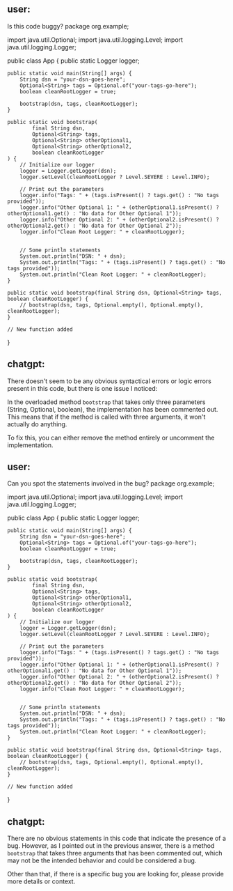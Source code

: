 

## user: 

Is this code buggy?
package org.example;

import java.util.Optional;
import java.util.logging.Level;
import java.util.logging.Logger;

public class App
{
    public static Logger logger;

    public static void main(String[] args) {
        String dsn = "your-dsn-goes-here";
        Optional<String> tags = Optional.of("your-tags-go-here");
        boolean cleanRootLogger = true;

        bootstrap(dsn, tags, cleanRootLogger);
    }

    public static void bootstrap(
            final String dsn,
            Optional<String> tags,
            Optional<String> otherOptional1,
            Optional<String> otherOptional2,
            boolean cleanRootLogger
    ) {
        // Initialize our logger
        logger = Logger.getLogger(dsn);
        logger.setLevel(cleanRootLogger ? Level.SEVERE : Level.INFO);

        // Print out the parameters
        logger.info("Tags: " + (tags.isPresent() ? tags.get() : "No tags provided"));
        logger.info("Other Optional 1: " + (otherOptional1.isPresent() ? otherOptional1.get() : "No data for Other Optional 1"));
        logger.info("Other Optional 2: " + (otherOptional2.isPresent() ? otherOptional2.get() : "No data for Other Optional 2"));
        logger.info("Clean Root Logger: " + cleanRootLogger);


        // Some println statements
        System.out.println("DSN: " + dsn);
        System.out.println("Tags: " + (tags.isPresent() ? tags.get() : "No tags provided"));
        System.out.println("Clean Root Logger: " + cleanRootLogger);
    }

    public static void bootstrap(final String dsn, Optional<String> tags, boolean cleanRootLogger) {
        // bootstrap(dsn, tags, Optional.empty(), Optional.empty(), cleanRootLogger);
    }

    // New function added
}


## chatgpt: 

There doesn't seem to be any obvious syntactical errors or logic errors present in this code, but there is one issue I noticed:

In the overloaded method `bootstrap` that takes only three parameters (String, Optional<String>, boolean), the implementation has been commented out. This means that if the method is called with three arguments, it won't actually do anything. 

To fix this, you can either remove the method entirely or uncomment the implementation.

## user: 

Can you spot the statements involved in the bug?
package org.example;

import java.util.Optional;
import java.util.logging.Level;
import java.util.logging.Logger;

public class App
{
    public static Logger logger;

    public static void main(String[] args) {
        String dsn = "your-dsn-goes-here";
        Optional<String> tags = Optional.of("your-tags-go-here");
        boolean cleanRootLogger = true;

        bootstrap(dsn, tags, cleanRootLogger);
    }

    public static void bootstrap(
            final String dsn,
            Optional<String> tags,
            Optional<String> otherOptional1,
            Optional<String> otherOptional2,
            boolean cleanRootLogger
    ) {
        // Initialize our logger
        logger = Logger.getLogger(dsn);
        logger.setLevel(cleanRootLogger ? Level.SEVERE : Level.INFO);

        // Print out the parameters
        logger.info("Tags: " + (tags.isPresent() ? tags.get() : "No tags provided"));
        logger.info("Other Optional 1: " + (otherOptional1.isPresent() ? otherOptional1.get() : "No data for Other Optional 1"));
        logger.info("Other Optional 2: " + (otherOptional2.isPresent() ? otherOptional2.get() : "No data for Other Optional 2"));
        logger.info("Clean Root Logger: " + cleanRootLogger);


        // Some println statements
        System.out.println("DSN: " + dsn);
        System.out.println("Tags: " + (tags.isPresent() ? tags.get() : "No tags provided"));
        System.out.println("Clean Root Logger: " + cleanRootLogger);
    }

    public static void bootstrap(final String dsn, Optional<String> tags, boolean cleanRootLogger) {
        // bootstrap(dsn, tags, Optional.empty(), Optional.empty(), cleanRootLogger);
    }

    // New function added
}


## chatgpt: 

There are no obvious statements in this code that indicate the presence of a bug. However, as I pointed out in the previous answer, there is a method `bootstrap` that takes three arguments that has been commented out, which may not be the intended behavior and could be considered a bug. 

Other than that, if there is a specific bug you are looking for, please provide more details or context.